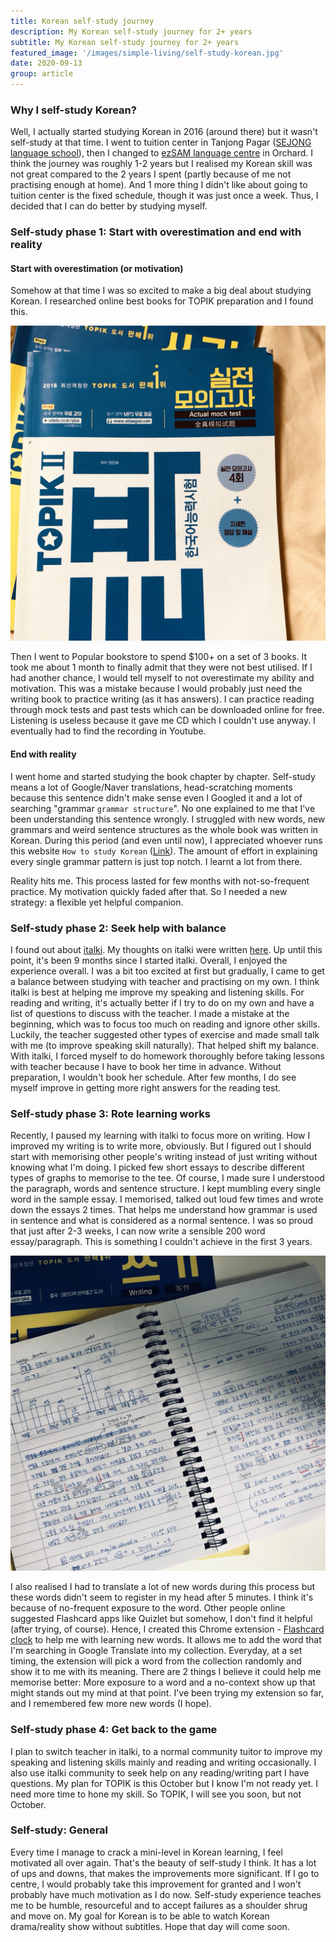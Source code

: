 ```yaml
---
title: Korean self-study journey
description: My Korean self-study journey for 2+ years
subtitle: My Korean self-study journey for 2+ years
featured_image: '/images/simple-living/self-study-korean.jpg'
date: 2020-09-13
group: article
---
```

### Why I self-study Korean?

Well, I actually started studying Korean in 2016 (around there) but it wasn't self-study at that time. I went to tuition center in Tanjong Pagar ([SEJONG language school](https://www.sejong.com.sg/)), then I changed to [ezSAM language centre](https://www.ezsamkorean.com/) in Orchard. I think the journey was roughly 1-2 years but I realised my Korean skill was not great compared to the 2 years I spent (partly because of me not practising enough at home). And 1 more thing I didn't like about going to tuition center is the fixed schedule, though it was just once a week. Thus, I decided that I can do better by studying myself.

### Self-study phase 1: Start with overestimation and end with reality
#### Start with overestimation (or motivation)
Somehow at that time I was so excited to make a big deal about studying Korean. I researched online best books for TOPIK preparation and I found this.

![topik korean books](/images/simple-living/korean-books.jpg)

Then I went to Popular bookstore to spend $100+ on a set of 3 books. It took me about 1 month to finally admit that they were not best utilised. If I had another chance, I would tell myself to not overestimate my ability and motivation. This was a mistake because I would probably just need the writing book to practice writing (as it has answers). I can practice reading through mock tests and past tests which can be downloaded online for free. Listening is useless because it gave me CD which I couldn't use anyway. I eventually had to find the recording in Youtube.

#### End with reality
I went home and started studying the book chapter by chapter. Self-study means a lot of Google/Naver translations, head-scratching moments because this sentence didn't make sense even I Googled it and a lot of searching "grammar `grammar structure`". No one explained to me that I've been understanding this sentence wrongly. I struggled with new words, new grammars and weird sentence structures as the whole book was written in Korean. During this period (and even until now), I appreciated whoever runs this website `How to study Korean` ([Link](https://www.howtostudykorean.com/)). The amount of effort in explaining every single grammar pattern is just top notch. I learnt a lot from there.

Reality hits me. This process lasted for few months with not-so-frequent practice. My motivation quickly faded after that. So I needed a new strategy: a flexible yet helpful companion.

### Self-study phase 2: Seek help with balance

I found out about [italki](https://www.italki.com/). My thoughts on italki were written [here](https://anemu911.github.io/simple-living/simple-learning). Up until this point, it's been 9 months since I started italki. Overall, I enjoyed the experience overall. I was a bit too excited at first but gradually, I came to get a balance between studying with teacher and practising on my own. I think italki is best at helping me improve my speaking and listening skills. For reading and writing, it's actually better if I try to do on my own and have a list of questions to discuss with the teacher. I made a mistake at the beginning, which was to focus too much on reading and ignore other skills. Luckily, the teacher suggested other types of exercise and made small talk with me (to improve speaking skill naturally). That helped shift my balance. With italki, I forced myself to do homework thoroughly before taking lessons with teacher because I have to book her time in advance. Without preparation, I wouldn't book her schedule. After few months, I do see myself improve in getting more right answers for the reading test.

### Self-study phase 3: Rote learning works

Recently, I paused my learning with italki to focus more on writing. How I improved my writing is to write more, obviously. But I figured out I should start with memorising other people's writing instead of just writing without knowing what I'm doing. I picked few short essays to describe different types of graphs to memorise to the tee. Of course, I made sure I understood the paragraph, words and sentence structure. I kept mumbling every single word in the sample essay. I memorised, talked out loud few times and wrote down the essays 2 times. That helps me understand how grammar is used in sentence and what is considered as a normal sentence. I was so proud that just after 2-3 weeks, I can now write a sensible 200 word essay/paragraph. This is something I couldn't achieve in the first 3 years.

![Self-study Korean writing](/images/simple-living/self-study-korean.jpg)

I also realised I had to translate a lot of new words during this process but these words didn't seem to register in my head after 5 minutes. I think it's because of no-frequent exposure to the word. Other people online suggested Flashcard apps like Quizlet but somehow, I don't find it helpful (after trying, of course). Hence, I created this Chrome extension - [Flashcard clock](https://chrome.google.com/webstore/detail/flashcard-clock/dehcldpkcigaidfgekgadmpgepmfjfoj) to help me with learning new words. It allows me to add the word that I'm searching in  Google Translate into my collection. Everyday, at a set timing, the extension will pick a word from the collection randomly and show it to me with its meaning. There are 2 things I believe it could help me memorise better: More exposure to a word and a no-context show up that might stands out my mind at that point. I've been trying my extension so far, and I remembered few more new words (I hope).

### Self-study phase 4: Get back to the game

I plan to switch teacher in italki, to a normal community tuitor to improve my speaking and listening skills mainly and reading and writing occasionally. I also use italki community to seek help on any reading/writing part I have questions. My plan for TOPIK is this October but I know I'm not ready yet. I need more time to hone my skill. So TOPIK, I will see you soon, but not October.

### Self-study: General

Every time I manage to crack a mini-level in Korean learning, I feel motivated all over again. That's the beauty of self-study I think. It has a lot of ups and downs, that makes the improvements more significant. If I go to centre, I would probably take this improvement for granted and I won't probably have much motivation as I do now. Self-study experience teaches me to be humble, resourceful and to accept failures as a shoulder shrug and move on. My goal for Korean is to be able to watch Korean drama/reality show without subtitles. Hope that day will come soon.
